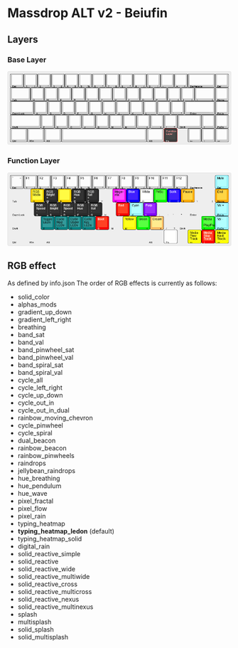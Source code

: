 # Massdrop ALT v2 - Beiufin

## Layers

### Base Layer

![Base Layer](./default-layer-layout.png)

### Function Layer

![Function Layer](./fn-layer-layout.png)

## RGB effect

As defined by info.json The order of RGB effects is currently as follows:

-   solid_color
-   alphas_mods
-   gradient_up_down
-   gradient_left_right
-   breathing
-   band_sat
-   band_val
-   band_pinwheel_sat
-   band_pinwheel_val
-   band_spiral_sat
-   band_spiral_val
-   cycle_all
-   cycle_left_right
-   cycle_up_down
-   cycle_out_in
-   cycle_out_in_dual
-   rainbow_moving_chevron
-   cycle_pinwheel
-   cycle_spiral
-   dual_beacon
-   rainbow_beacon
-   rainbow_pinwheels
-   raindrops
-   jellybean_raindrops
-   hue_breathing
-   hue_pendulum
-   hue_wave
-   pixel_fractal
-   pixel_flow
-   pixel_rain
-   typing_heatmap
-   **typing_heatmap_ledon** (default)
-   typing_heatmap_solid
-   digital_rain
-   solid_reactive_simple
-   solid_reactive
-   solid_reactive_wide
-   solid_reactive_multiwide
-   solid_reactive_cross
-   solid_reactive_multicross
-   solid_reactive_nexus
-   solid_reactive_multinexus
-   splash
-   multisplash
-   solid_splash
-   solid_multisplash
